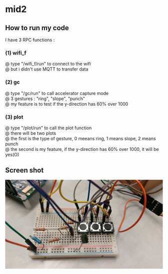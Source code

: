# mid2

## How to run my code  
I have 3 RPC functions :  
### (1) wifi_f  
@ type "/wifi_f/run" to connect to the wifi  
@ but i didn't use MQTT to transfer data  

### (2) gc  
@ type "/gc/run" to call accelerator capture mode  
@ 3 gestures : "ring", "slope", "punch"  
@ my feature is to test if the y-direction has 60% over 1000  

### (3) plot  
@ type "/plot/run" to call the plot function  
@ there will be two plots  
@ the first is the type of gesture, 0 meeans ring, 1 means slope, 2 means punch  
@ the second is my feature, if the y-direction has 60% over 1000, it will be yes(O)  

## Screen shot
![image](https://github.com/Darowcat/hw2/blob/master/hw2_code/222149.jpg)
